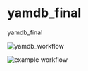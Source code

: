 # yamdb_final
yamdb_final


![yamdb_workflow](https://github.com/NotMainCode/yamdb_final/actions/workflows/yamdb_workflow.yaml/badge.svg?event=push?branch=master)

![example workflow](https://github.com/github/docs/actions/workflows/main.yml/badge.svg?event=push?branch=master)
